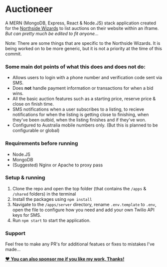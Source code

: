 # Auctioneer
A MERN (MongoDB, Express, React & Node.JS) stack application created for the [Northside Wizards](https://northsidewizards.com) to list auctions on their website within an iframe. *But can pretty much be edited to fit anyone...*

Note: There are some things that are specific to the Northside Wizards. It is being worked on to be more generic, but it is not a priority at the time of this commit.

### Some main dot points of what this does and does not do:
- Allows users to login with a phone number and verification code sent via SMS.
- Does **not** handle payment information or transactions for when a bid wins.
- All the basic auction features such as a starting price, reserve price & close on finish time.
- SMS notifications when a user subscribes to a listing, to recieve notifications for when the listing is getting close to finishing, when they've been outbid, when the listing finishes and if they've won.
- Configured to Australia mobile numbers only. (But this is planned to be configurable or global)

### Requirements before running
- Node.JS
- MongoDB
- (Suggested) Nginx or Apache to proxy pass

### Setup & running
1. Clone the repo and open the top folder (that contains the `/apps` & `/shared` folders) in the terminal
2. Install the packages using `npm install`
4. Navigate to the `/apps/server` directory, rename `.env.template` to `.env`, open the file to configure how you need and add your own Twilio API keys for SMS.
5. Run `npm start` to start the application.

### Support
Feel free to make any PR's for additional featues or fixes to mistakes I've made...

[❤️ **You can also sponsor me if you like my work, Thanks!**](https://github.com/sponsors/zacimac)